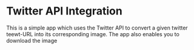 <h1>Twitter API Integration</h1>
<p>This is a simple app which uses the Twitter API to convert a given twitter teewt-URL into its corresponding image. The app also enables you to download the image</p>
<img src=""></img>
